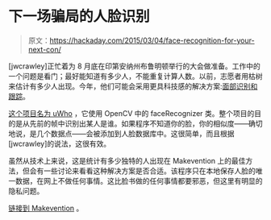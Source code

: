 # 下一场骗局的人脸识别

> 原文：<https://hackaday.com/2015/03/04/face-recognition-for-your-next-con/>

[jwcrawley]正忙着为 8 月底在印第安纳州布鲁明顿举行的大会做准备。工作中的一个问题是看门；最好能知道有多少人，不能重复计算人数。以前，志愿者用枯树来估计有多少人出现。今年，他们可能会采用更具科技感的解决方案:[面部识别和跟踪](https://crankylinuxuser.wordpress.com/2015/03/01/uwho-face-recognition-and-tracking-program/)。

[这个项目名为 uWho](https://github.com/jwcrawley/uWho) ，它使用 OpenCV 中的 faceRecognizer 类。整个项目的目的是从先前的帧中识别出某人是谁。如果程序不知道你的脸，你的相似度——确切地说，是几个数据点——会被添加到人脸数据库中。这很简单，而且根据[jwcrawley]的说法，这很有效。

虽然从技术上来说，这是统计有多少独特的人出现在 Makevention 上的最佳方法，但会有一些讨论来看看这种解决方案是否合适。该程序只在本地保存人脸的唯一数据，在网上不做任何事情。这比脸书做的任何事情都要邪恶，但这里有明显的隐私问题。

[链接到 Makevention](http://makevention.org/) 。